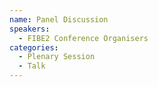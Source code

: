 ```yaml
---
name: Panel Discussion
speakers:
  - FIBE2 Conference Organisers
categories:
  - Plenary Session
  - Talk
---
```


